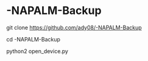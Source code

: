 # -NAPALM-Backup

git clone https://github.com/ady08/-NAPALM-Backup

cd -NAPALM-Backup

python2 open_device.py
